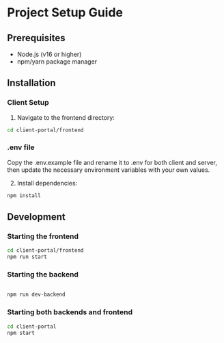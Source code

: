 # Project Setup Guide

## Prerequisites
- Node.js (v16 or higher)
- npm/yarn package manager

## Installation

### Client Setup
1. Navigate to the frontend directory:
```bash
cd client-portal/frontend
```
  ### .env file

  Copy the .env.example file and rename it to .env for both client and server, then update the necessary environment variables with your own values.

2. Install dependencies:
```bash
npm install

```

## Development

### Starting the frontend
```bash
cd client-portal/frontend
npm run start

```

### Starting the backend
```bash

npm run dev-backend

```


### Starting both backends and frontend
```bash
cd client-portal
npm start


